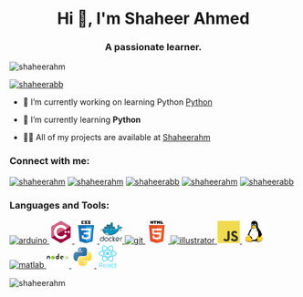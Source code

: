 <h1 align="center">Hi 👋, I'm Shaheer Ahmed</h1>
<h3 align="center">A passionate learner.</h3>

<p align="left"> <img src="https://komarev.com/ghpvc/?username=shaheerahm&label=Profile%20views&color=0e75b6&style=flat" alt="shaheerahm" /> </p>

<p align="left"> <a href="https://twitter.com/shaheerabb" target="blank"><img src="https://img.shields.io/twitter/follow/shaheerabb?logo=twitter&style=for-the-badge" alt="shaheerabb" /></a> </p>

- 🔭 I’m currently working on learning Python [Python](https://github.com/shaheerahm/PythonJPcourse)

- 🌱 I’m currently learning **Python**

- 👨‍💻 All of my projects are available at [Shaheerahm](https://github.com/shaheerahm)

<h3 align="left">Connect with me:</h3>
<p align="left">
<a href="https://codepen.io/shaheerahm" target="blank"><img align="center" src="https://raw.githubusercontent.com/rahuldkjain/github-profile-readme-generator/master/src/images/icons/Social/codepen.svg" alt="shaheerahm" height="30" width="40" /></a>
<a href="https://dev.to/shaheerahm" target="blank"><img align="center" src="https://cdn.jsdelivr.net/npm/simple-icons@3.0.1/icons/dev-dot-to.svg" alt="shaheerahm" height="30" width="40" /></a>
<a href="https://twitter.com/shaheerabb" target="blank"><img align="center" src="https://raw.githubusercontent.com/rahuldkjain/github-profile-readme-generator/master/src/images/icons/Social/twitter.svg" alt="shaheerabb" height="30" width="40" /></a>
<a href="https://linkedin.com/in/shaheerahm" target="blank"><img align="center" src="https://raw.githubusercontent.com/rahuldkjain/github-profile-readme-generator/master/src/images/icons/Social/linked-in-alt.svg" alt="shaheerahm" height="30" width="40" /></a>
<a href="https://kaggle.com/shaheerabb" target="blank"><img align="center" src="https://raw.githubusercontent.com/rahuldkjain/github-profile-readme-generator/master/src/images/icons/Social/kaggle.svg" alt="shaheerabb" height="30" width="40" /></a>
</p>

<h3 align="left">Languages and Tools:</h3>
<p align="left"> <a href="https://www.arduino.cc/" target="_blank"> <img src="https://cdn.worldvectorlogo.com/logos/arduino-1.svg" alt="arduino" width="40" height="40"/> </a> <a href="https://www.w3schools.com/cpp/" target="_blank"> <img src="https://raw.githubusercontent.com/devicons/devicon/master/icons/cplusplus/cplusplus-original.svg" alt="cplusplus" width="40" height="40"/> </a> <a href="https://www.w3schools.com/css/" target="_blank"> <img src="https://raw.githubusercontent.com/devicons/devicon/master/icons/css3/css3-original-wordmark.svg" alt="css3" width="40" height="40"/> </a> <a href="https://www.docker.com/" target="_blank"> <img src="https://raw.githubusercontent.com/devicons/devicon/master/icons/docker/docker-original-wordmark.svg" alt="docker" width="40" height="40"/> </a> <a href="https://git-scm.com/" target="_blank"> <img src="https://www.vectorlogo.zone/logos/git-scm/git-scm-icon.svg" alt="git" width="40" height="40"/> </a> <a href="https://www.w3.org/html/" target="_blank"> <img src="https://raw.githubusercontent.com/devicons/devicon/master/icons/html5/html5-original-wordmark.svg" alt="html5" width="40" height="40"/> </a> <a href="https://www.adobe.com/in/products/illustrator.html" target="_blank"> <img src="https://www.vectorlogo.zone/logos/adobe_illustrator/adobe_illustrator-icon.svg" alt="illustrator" width="40" height="40"/> </a> <a href="https://developer.mozilla.org/en-US/docs/Web/JavaScript" target="_blank"> <img src="https://raw.githubusercontent.com/devicons/devicon/master/icons/javascript/javascript-original.svg" alt="javascript" width="40" height="40"/> </a> <a href="https://www.linux.org/" target="_blank"> <img src="https://raw.githubusercontent.com/devicons/devicon/master/icons/linux/linux-original.svg" alt="linux" width="40" height="40"/> </a> <a href="https://www.mathworks.com/" target="_blank"> <img src="https://upload.wikimedia.org/wikipedia/commons/2/21/Matlab_Logo.png" alt="matlab" width="40" height="40"/> </a> <a href="https://nodejs.org" target="_blank"> <img src="https://raw.githubusercontent.com/devicons/devicon/master/icons/nodejs/nodejs-original-wordmark.svg" alt="nodejs" width="40" height="40"/> </a> <a href="https://www.python.org" target="_blank"> <img src="https://raw.githubusercontent.com/devicons/devicon/master/icons/python/python-original.svg" alt="python" width="40" height="40"/> </a> <a href="https://reactjs.org/" target="_blank"> <img src="https://raw.githubusercontent.com/devicons/devicon/master/icons/react/react-original-wordmark.svg" alt="react" width="40" height="40"/> </a> </p>

<p><img align="center" src="https://github-readme-stats.vercel.app/api/top-langs?username=shaheerahm&show_icons=true&locale=en&layout=compact&theme=tokyonight" alt="shaheerahm" /></p>
